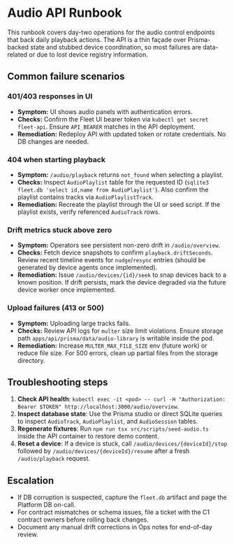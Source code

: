 # Audio API Runbook

This runbook covers day-two operations for the audio control endpoints that back daily playback actions. The API is a thin façade over Prisma-backed state and stubbed device coordination, so most failures are data-related or due to lost device registry information.

## Common failure scenarios

### 401/403 responses in UI
- **Symptom:** UI shows audio panels with authentication errors.
- **Checks:** Confirm the Fleet UI bearer token via `kubectl get secret fleet-api`. Ensure `API_BEARER` matches in the API deployment.
- **Remediation:** Redeploy API with updated token or rotate credentials. No DB changes are needed.

### 404 when starting playback
- **Symptom:** `/audio/playback` returns `not_found` when selecting a playlist.
- **Checks:** Inspect `AudioPlaylist` table for the requested ID (`sqlite3 fleet.db 'select id,name from AudioPlaylist'`). Also confirm the playlist contains tracks via `AudioPlaylistTrack`.
- **Remediation:** Recreate the playlist through the UI or seed script. If the playlist exists, verify referenced `AudioTrack` rows.

### Drift metrics stuck above zero
- **Symptom:** Operators see persistent non-zero drift in `/audio/overview`.
- **Checks:** Fetch device snapshots to confirm `playback.driftSeconds`. Review recent timeline events for `nudge`/`resync` entries (should be generated by device agents once implemented).
- **Remediation:** Issue `/audio/devices/{id}/seek` to snap devices back to a known position. If drift persists, mark the device degraded via the future device worker once implemented.

### Upload failures (413 or 500)
- **Symptom:** Uploading large tracks fails.
- **Checks:** Review API logs for `multer` size limit violations. Ensure storage path `apps/api/prisma/data/audio-library` is writable inside the pod.
- **Remediation:** Increase `MULTER_MAX_FILE_SIZE` env (future work) or reduce file size. For 500 errors, clean up partial files from the storage directory.

## Troubleshooting steps

1. **Check API health**: `kubectl exec -it <pod> -- curl -H "Authorization: Bearer $TOKEN" http://localhost:3000/audio/overview`.
2. **Inspect database state**: Use the Prisma studio or direct SQLite queries to inspect `AudioTrack`, `AudioPlaylist`, and `AudioSession` tables.
3. **Regenerate fixtures**: Run `npm run tsx src/scripts/seed-audio.ts` inside the API container to restore demo content.
4. **Reset a device**: If a device is stuck, call `/audio/devices/{deviceId}/stop` followed by `/audio/devices/{deviceId}/resume` after a fresh `/audio/playback` request.

## Escalation

- If DB corruption is suspected, capture the `fleet.db` artifact and page the Platform DB on-call.
- For contract mismatches or schema issues, file a ticket with the C1 contract owners before rolling back changes.
- Document any manual drift corrections in Ops notes for end-of-day review.

